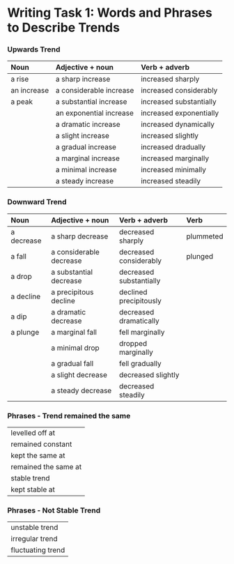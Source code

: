 # Writing Task 1: Words and Phrases to Describe Trends


### Upwards Trend

| Noun          | Adjective + noun          | Verb + adverb         |
|:--------------|:--------------------------|:----------------------|
| a rise        | a sharp increase          | increased sharply     |
| an increase   | a considerable increase   | increased considerably |
| a peak        | a substantial increase    | increased substantially |
|               | an exponential increase   | increased exponentially |
|               | a dramatic increase       | increased dynamically |
|               | a slight increase | increased slightly |
|               | a gradual increase | increased dradually |
|               | a marginal increase | increased marginally |
|               | a minimal increase | increased minimally |
|               | a steady increase | increased steadily |

### Downward Trend

| Noun          | Adjective + noun          | Verb + adverb         | Verb      |
|:--------------|:--------------------------|:----------------------|:----------|
| a decrease | a sharp decrease | decreased sharply | plummeted |
| a fall | a considerable decrease | decreased considerably | plunged |
| a drop | a substantial decrease | decreased substantially |
| a decline |  a precipitous decline | declined precipitously |
| a dip | a dramatic decrease | decreased dramatically |
| a plunge | a marginal fall | fell marginally |
| | a minimal drop | dropped marginally |
| | a gradual fall | fell gradually |
| | a slight decrease | decreased slightly |
| | a steady decrease | decreased steadily |

### Phrases - Trend remained the same

||
|:--------------|
| levelled off at |
| remained constant |
| kept the same at |
| remained the same at |
| stable trend |
| kept stable at |

### Phrases - Not Stable Trend

||
|:--------------|
| unstable trend |
| irregular trend |
| fluctuating trend |
